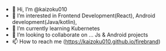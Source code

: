 - 👋 Hi, I’m @kaizoku010
- 👀 I’m interested in Frontend Development(React), Android development(Java/kotlin), 
- 🌱 I’m currently learning Kubernetes
- 💞️ I’m looking to collaborate on ... Js & Android projects
- 📫 How to reach me (https://kaizoku010.github.io/firebrand)

<!---
kaizoku010/kaizoku010 is a ✨ special ✨ repository because its `README.md` (this file) appears on your GitHub profile.
You can click the Preview link to take a look at your changes.
--->
